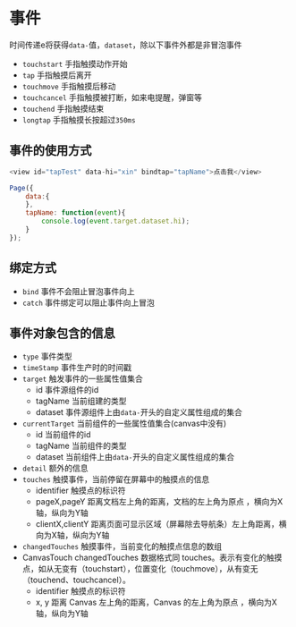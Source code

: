 # 事件

时间传递e将获得`data-`值，`dataset`，除以下事件外都是非冒泡事件

* `touchstart` 手指触摸动作开始
* `tap` 手指触摸后离开
* `touchmove` 手指触摸后移动
* `touchcancel` 手指触摸被打断，如来电提醒，弹窗等
* `touchend` 手指触摸结束
* `longtap` 手指触摸长按超过`350ms`

## 事件的使用方式

```javascript
<view id="tapTest" data-hi="xin" bindtap="tapName">点击我</view>

Page({
    data:{
    },
    tapName: function(event){
        console.log(event.target.dataset.hi);
    }
});
```

## 绑定方式

* `bind` 事件不会阻止冒泡事件向上
* `catch` 事件绑定可以阻止事件向上冒泡


## 事件对象包含的信息

* `type` 事件类型
* `timeStamp` 事件生产时的时间戳
* `target` 触发事件的一些属性值集合
  * id 事件源组件的id
  * tagName 当前组建的类型
  * dataset 事件源组件上由`data-`开头的自定义属性组成的集合
* `currentTarget` 当前组件的一些属性值集合(canvas中没有)
  * id 当前组件的id
  * tagName 当前组件的类型
  * dataset 当前组件上由`data-`开头的自定义属性组成的集合
* `detail` 额外的信息
* `touches` 触摸事件，当前停留在屏幕中的触摸点的信息
  * identifier 触摸点的标识符
  * pageX,pageY 距离文档左上角的距离，文档的左上角为原点 ，横向为X轴，纵向为Y轴
  * clientX,clientY 距离页面可显示区域（屏幕除去导航条）左上角距离，横向为X轴，纵向为Y轴
* `changedTouches` 触摸事件，当前变化的触摸点信息的数组
* CanvasTouch changedTouches 数据格式同 touches。表示有变化的触摸点，如从无变有（touchstart），位置变化（touchmove），从有变无（touchend、touchcancel）。
  * identifier 触摸点的标识符
  * x, y 距离 Canvas 左上角的距离，Canvas 的左上角为原点 ，横向为X轴，纵向为Y轴